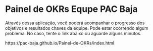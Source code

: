 # Painel de OKRs Equpe PAC Baja
Através dessa aplicação, você poderá acompanhar o progresso dos objetivos e resultados chaves da equipe. Pode estar ocorrendo algum problema. No caso, tente o link abaixo ou aguarde alguns minutos. 
<p>
https://pac-baja.github.io/Painel-de-OKRs/index.html
</p>
